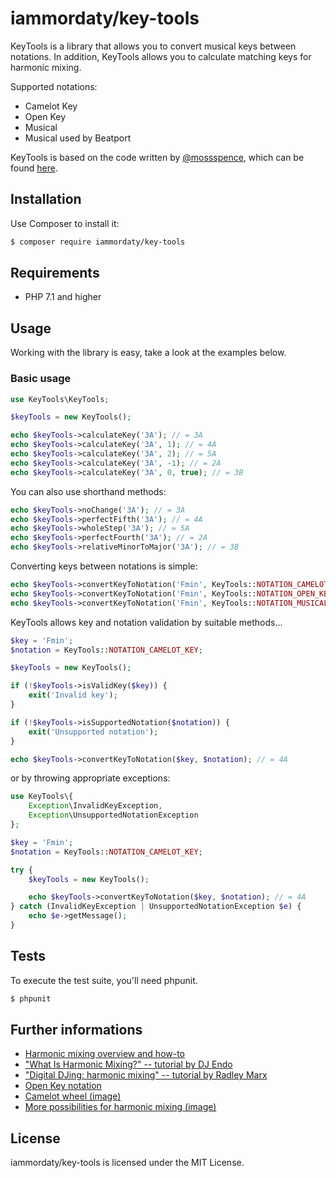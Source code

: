 # iammordaty/key-tools

KeyTools is a library that allows you to convert musical keys between notations. In addition, KeyTools allows you to calculate matching keys for harmonic mixing.

Supported notations:
* Camelot Key
* Open Key
* Musical
* Musical used by Beatport

KeyTools is based on the code written by [@mossspence](https://github.com/mossspence), which can be found [here](https://github.com/mossspence/trakofflive/blob/master/appsrc/moss/musicapp/finder/keyTools.php).

## Installation

Use Composer to install it:

```bash
$ composer require iammordaty/key-tools
```

## Requirements

* PHP 7.1 and higher

## Usage

Working with the library is easy, take a look at the examples below.

### Basic usage

```php
use KeyTools\KeyTools;

$keyTools = new KeyTools();

echo $keyTools->calculateKey('3A'); // = 3A
echo $keyTools->calculateKey('3A', 1); // = 4A
echo $keyTools->calculateKey('3A', 2); // = 5A
echo $keyTools->calculateKey('3A', -1); // = 2A
echo $keyTools->calculateKey('3A', 0, true); // = 3B
```

You can also use shorthand methods:

```php
echo $keyTools->noChange('3A'); // = 3A
echo $keyTools->perfectFifth('3A'); // = 4A
echo $keyTools->wholeStep('3A'); // = 5A
echo $keyTools->perfectFourth('3A'); // = 2A
echo $keyTools->relativeMinorToMajor('3A'); // = 3B
```

Converting keys between notations is simple:

```php
echo $keyTools->convertKeyToNotation('Fmin', KeyTools::NOTATION_CAMELOT_KEY); // = 4A
echo $keyTools->convertKeyToNotation('Fmin', KeyTools::NOTATION_OPEN_KEY); // = 9M
echo $keyTools->convertKeyToNotation('Fmin', KeyTools::NOTATION_MUSICAL); // = Fm
```

KeyTools allows key and notation validation by suitable methods...

```php
$key = 'Fmin';
$notation = KeyTools::NOTATION_CAMELOT_KEY;

$keyTools = new KeyTools();

if (!$keyTools->isValidKey($key)) {
    exit('Invalid key');
}

if (!$keyTools->isSupportedNotation($notation)) {
    exit('Unsupported notation');
}

echo $keyTools->convertKeyToNotation($key, $notation); // = 4A
```

or by throwing appropriate exceptions:


```php
use KeyTools\{
    Exception\InvalidKeyException,
    Exception\UnsupportedNotationException
};

$key = 'Fmin';
$notation = KeyTools::NOTATION_CAMELOT_KEY;

try {
    $keyTools = new KeyTools();

    echo $keyTools->convertKeyToNotation($key, $notation); // = 4A
} catch (InvalidKeyException | UnsupportedNotationException $e) {
    echo $e->getMessage();
}

```

## Tests

To execute the test suite, you'll need phpunit.

```bash
$ phpunit
```

## Further informations

 - [Harmonic mixing overview and how-to](http://www.harmonic-mixing.com/HowTo.aspx)
 - ["What Is Harmonic Mixing?" -- tutorial by DJ Endo](http://blog.dubspot.com/harmonic-mixing-w-dj-endo-part-1/)
 - ["Digital DJing: harmonic mixing" -- tutorial by Radley Marx](https://radleymarx.com/djs/digital-djing-harmonic-mixing/)
 - [Open Key notation](https://beatunes.com/en/open-key-notation.html)
 - [Camelot wheel (image)](https://forums.pioneerdj.com/hc/user_images/yBXP1v0OnnB8wIrg3_mbpw.jpeg)
 - [More possibilities for harmonic mixing (image)](https://imgur.com/KYw9IBE)

## License

iammordaty/key-tools is licensed under the MIT License.

